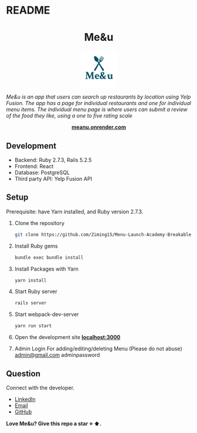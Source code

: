 # README

<h1 align="center">Me&u</h1>

<p align="center">
  <img src="app/assets/images/android-chrome-512x512.png" alt="Me&u logo" width="100px" height="100px"/>

<i>Me&u is an app that users can search up restaurants by location using Yelp Fusion. The app has a page for individual
restaurants and one for individual menu items. The individual menu page is where users can submit a review of the food they like, using a one to five rating scale</i>
<br>

</p>

<p align="center">
  <a href="https://meanu.onrender.com/"><strong>meanu.onrender.com</strong></a>
  <br>
</p>

## Development

- Backend: Ruby 2.7.3, Rails 5.2.5
- Frontend: React
- Database: PostgreSQL
- Third party API: Yelp Fusion API

## Setup
Prerequisite: have Yarn installed, and Ruby version 2.7.3.

1. Clone the repository
    ```sh
    git clone https://github.com/Ziming15/Menu-Launch-Academy-Breakable-Toy.git
    ```

2. Install Ruby gems
    ```sh
    bundle exec bundle install
    ```

3. Install Packages with Yarn
    ```sh
    yarn install
    ```

4. Start Ruby server
    ```sh
    rails server
    ```

5. Start webpack-dev-server
    ```sh
    yarn run start
    ```

6. Open the development site **[localhost:3000](http://localhost:3000)**

7. Admin Login For adding/editing/deleting Menu (Please do not abuse)
   admin@gmail.com
   adminpassword

## Question

Connect with the developer.

- [LinkedIn][linkedin]
- [Email][email]
- [GitHub][github]

**Love Me&u? Give this repo a star :star: :arrow_up:.**

[linkedin]: https://www.linkedin.com/in/ziming-chen1/
[email]: mailto:zimingchen153@gmail.com
[github]: https://github.com/Ziming15
